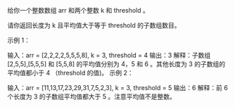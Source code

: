 给你一个整数数组 arr 和两个整数 k 和 threshold 。

请你返回长度为 k 且平均值大于等于 threshold 的子数组数目。

 

示例 1：

输入：arr = [2,2,2,2,5,5,5,8], k = 3, threshold = 4
输出：3
解释：子数组 [2,5,5],[5,5,5] 和 [5,5,8] 的平均值分别为 4，5 和 6 。其他长度为 3 的子数组的平均值都小于 4 （threshold 的值)。
示例 2：

输入：arr = [11,13,17,23,29,31,7,5,2,3], k = 3, threshold = 5
输出：6
解释：前 6 个长度为 3 的子数组平均值都大于 5 。注意平均值不是整数。